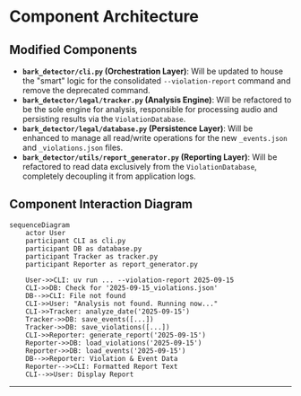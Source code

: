 # Component Architecture

## Modified Components

  * **`bark_detector/cli.py` (Orchestration Layer)**: Will be updated to house the "smart" logic for the consolidated `--violation-report` command and remove the deprecated command.
  * **`bark_detector/legal/tracker.py` (Analysis Engine)**: Will be refactored to be the sole engine for analysis, responsible for processing audio and persisting results via the `ViolationDatabase`.
  * **`bark_detector/legal/database.py` (Persistence Layer)**: Will be enhanced to manage all read/write operations for the new `_events.json` and `_violations.json` files.
  * **`bark_detector/utils/report_generator.py` (Reporting Layer)**: Will be refactored to read data exclusively from the `ViolationDatabase`, completely decoupling it from application logs.

## Component Interaction Diagram

```mermaid
sequenceDiagram
    actor User
    participant CLI as cli.py
    participant DB as database.py
    participant Tracker as tracker.py
    participant Reporter as report_generator.py

    User->>CLI: uv run ... --violation-report 2025-09-15
    CLI->>DB: Check for '2025-09-15_violations.json'
    DB-->>CLI: File not found
    CLI->>User: "Analysis not found. Running now..."
    CLI->>Tracker: analyze_date('2025-09-15')
    Tracker->>DB: save_events([...])
    Tracker->>DB: save_violations([...])
    CLI->>Reporter: generate_report('2025-09-15')
    Reporter->>DB: load_violations('2025-09-15')
    Reporter->>DB: load_events('2025-09-15')
    DB-->>Reporter: Violation & Event Data
    Reporter-->>CLI: Formatted Report Text
    CLI-->>User: Display Report
```

-----
